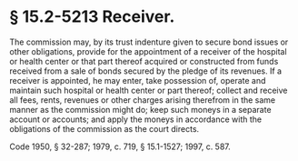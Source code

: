 # § 15.2-5213 Receiver.

<p>The commission may, by its trust indenture given to secure bond issues or other obligations, provide for the appointment of a receiver of the hospital or health center or that part thereof acquired or constructed from funds received from a sale of bonds secured by the pledge of its revenues. If a receiver is appointed, he may enter, take possession of, operate and maintain such hospital or health center or part thereof; collect and receive all fees, rents, revenues or other charges arising therefrom in the same manner as the commission might do; keep such moneys in a separate account or accounts; and apply the moneys in accordance with the obligations of the commission as the court directs.</p><p>Code 1950, § 32-287; 1979, c. 719, § 15.1-1527; 1997, c. 587.</p>